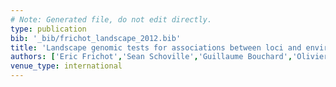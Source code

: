 ```yaml
---
# Note: Generated file, do not edit directly.
type: publication
bib: '_bib/frichot_landscape_2012.bib'
title: 'Landscape genomic tests for associations between loci and environmental gradients'
authors: ['Eric Frichot','Sean Schoville','Guillaume Bouchard','Olivier Francois']
venue_type: international
---
```

